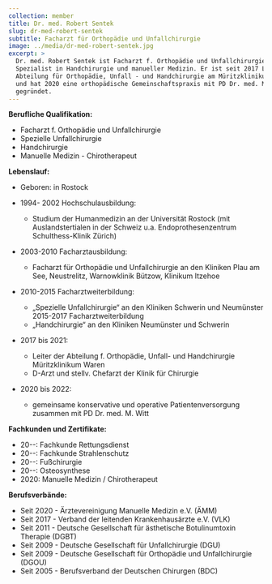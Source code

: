 ```yaml
---
collection: member
title: Dr. med. Robert Sentek
slug: dr-med-robert-sentek
subtitle: Facharzt für Orthopädie und Unfallchirurgie
image: ../media/dr-med-robert-sentek.jpg
excerpt: >
  Dr. med. Robert Sentek ist Facharzt f. Orthopädie und Unfallchirurgie,
  Spezialist in Handchirurgie und manueller Medizin. Er ist seit 2017 Leiter der
  Abteilung für Orthopädie, Unfall - und Handchirurgie am Müritzklinikum Waren
  und hat 2020 eine orthopädische Gemeinschaftspraxis mit PD Dr. med. M. Witt
  gegründet.
---
```

**Berufliche Qualifikation:**

* Facharzt f. Orthopädie und Unfallchirurgie
* Spezielle Unfallchirurgie
* Handchirurgie
* Manuelle Medizin - Chirotherapeut

**Lebenslauf:**

* Geboren: in Rostock
* 1994- 2002 Hochschulausbildung:

  * Studium der Humanmedizin an der Universität
    Rostock (mit Auslandstertialen in der Schweiz u.a.
    Endoprothesenzentrum Schulthess-Klinik Zürich)
* 2003-2010 Facharztausbildung:

  * Facharzt für Orthopädie und Unfallchirurgie an den
    Kliniken Plau am See, Neustrelitz,
    Warnowklinik Bützow, Klinikum Itzehoe
* 2010-2015 Facharztweiterbildung:

  * „Spezielle Unfallchirurgie“ an den Kliniken
    Schwerin und Neumünster
    2015-2017 Facharztweiterbildung
  * „Handchirurgie“ an den Kliniken Neumünster und
    Schwerin
* 2017 bis 2021:

  * Leiter der Abteilung f. Orthopädie, Unfall- und
    Handchirurgie Müritzklinikum Waren
  * D-Arzt und stellv. Chefarzt der Klinik für Chirurgie
* 2020 bis 2022:

  * gemeinsame konservative und operative
    Patientenversorgung zusammen mit PD Dr. med. M.
    Witt

**Fachkunden und Zertifikate:**

* 20--: Fachkunde Rettungsdienst
* 20--: Fachkunde Strahlenschutz
* 20--: Fußchirurgie
* 20--: Osteosynthese
* 2020: Manuelle Medizin / Chirotherapeut

**Berufsverbände:**

* Seit 2020 - Ärztevereinigung Manuelle Medizin e.V. (ÄMM)
* Seit 2017 - Verband der leitenden Krankenhausärzte e.V. (VLK)
* Seit 2011 - Deutsche Gesellschaft für ästhetische Botulinumtoxin
  Therapie (DGBT)
* Seit 2009 - Deutsche Gesellschaft für Unfallchirurgie (DGU)
* Seit 2009 - Deutsche Gesellschaft für Orthopädie und Unfallchirurgie
  (DGOU)
* Seit 2005 - Berufsverband der Deutschen Chirurgen (BDC)